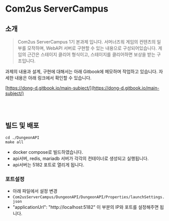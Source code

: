 # Com2us ServerCampus

## 소개
> Com2us ServerCampus 1기 본과제 입니다.
> 서머너즈워 게임의 컨텐츠의 일부를 모작하며, WebAPI 서버로 구현할 수 있는 내용으로 구성되어있습니다. 게임의 근간은 스테이지 클리어 형식이고, 스테이지를 클리어하면 보상을 받는 구조입니다.

과제의 내용과 설계, 구현에 대해서는 아래 Gitbook에 메모하며 작업하고 있습니다. 자세한 내용은 아래 링크에서 확인할 수 있습니다.

[https://dong-d.gitbook.io/main-subject/](https://dong-d.gitbook.io/main-subject/)

<br><br>
## 빌드 및 배포

```
cd ./DungeonAPI
make all
```
* docker compose로 빌드하였습니다.
* api서버, redis, mariadb 서버가 각각의 컨테이너로 생성되고 실행됩니다.
* api서버는 5182 포트로 열리게 됩니다.

### 포트설정
* 아래 파일에서 설정 변경
* `Com2usServerCampus/DungeonAPI/DungeonAPI/Properties/launchSettings.json`
* "applicationUrl": "http://localhost:5182" 이 부분의 IP와 포트를 설정해주면 됩니다.

